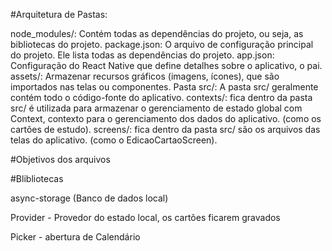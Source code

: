 #Arquitetura de Pastas:

node_modules/: Contém todas as dependências do projeto, ou seja, as bibliotecas do projeto.
package.json: O arquivo de configuração principal do projeto. Ele lista todas as dependências do projeto.
app.json: Configuração do React Native que define detalhes sobre o aplicativo, o pai.
assets/: Armazenar recursos gráficos (imagens, ícones), que são importados nas telas ou componentes.
Pasta src/: A pasta src/ geralmente contém todo o código-fonte do aplicativo.
contexts/: fica dentro da pasta src/ é utilizada para armazenar o gerenciamento de estado global com Context, contexto para o gerenciamento dos dados do aplicativo. (como os cartões de estudo).
screens/: fica dentro da pasta src/ são os arquivos das telas do aplicativo. (como o EdicaoCartaoScreen).

#Objetivos dos arquivos




#Blibliotecas

async-storage (Banco de dados local)

Provider - Provedor do estado local, os cartões ficarem gravados

Picker - abertura de Calendário 
